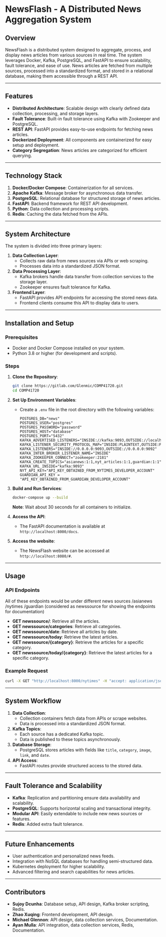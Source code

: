 # NewsFlash - A Distributed News Aggregation System

## Overview

NewsFlash is a distributed system designed to aggregate, process, and display news articles from various sources in real time. The system leverages Docker, Kafka, PostgreSQL, and FastAPI to ensure scalability, fault tolerance, and ease of use. News articles are fetched from multiple sources, processed into a standardized format, and stored in a relational database, making them accessible through a REST API.

---

## Features

- **Distributed Architecture**: Scalable design with clearly defined data collection, processing, and storage layers.
- **Fault Tolerance**: Built-in fault tolerance using Kafka with Zookeeper and PostgreSQL.
- **REST API**: FastAPI provides easy-to-use endpoints for fetching news articles.
- **Dockerized Deployment**: All components are containerized for easy setup and deployment.
- **Category Segregation**: News articles are categorized for efficient querying.

---

## Technology Stack

1. **Docker/Docker Compose**: Containerization for all services.
2. **Apache Kafka**: Message broker for asynchronous data transfer.
3. **PostgreSQL**: Relational database for structured storage of news articles.
4. **FastAPI**: Backend framework for REST API development.
5. **Python**: Data collection and processing scripts.
6. **Redis**: Caching the data fetched from the APIs.

---

## System Architecture

The system is divided into three primary layers:

1. **Data Collection Layer**:
    - Collects raw data from news sources via APIs or web scraping.
    - Processes data into a standardized JSON format.
2. **Data Processing Layer**:
    - Kafka brokers handle data transfer from collection services to the storage layer.
    - Zookeeper ensures fault tolerance for Kafka.
3. **Frontend Layer**:
    - FastAPI provides API endpoints for accessing the stored news data.
    - Frontend clients consume this API to display data to users.

---

## Installation and Setup

### Prerequisites

- Docker and Docker Compose installed on your system.
- Python 3.8 or higher (for development and scripts).

### Steps

1. **Clone the Repository**:
    
    ```bash
    git clone https://gitlab.com/Glenmic/COMP41720.git
    cd COMP41720
    ```
    
2. **Set Up Environment Variables**:
    
    - Create a `.env` file in the root directory with the following variables:
        ```env
        POSTGRES_DB="news"
        POSTGRES_USER="postgres"
        POSTGRES_PASSWORD="password"
        POSTGRES_HOST="database"
        POSTGRES_PORT="5432"
        KAFKA_ADVERTISED_LISTENERS="INSIDE://kafka:9093,OUTSIDE://localhost:9092"
        KAFKA_LISTENER_SECURITY_PROTOCOL_MAP="INSIDE:PLAINTEXT,OUTSIDE:PLAINTEXT"
        KAFKA_LISTENERS="INSIDE://0.0.0.0:9093,OUTSIDE://0.0.0.0:9092"
        KAFKA_INTER_BROKER_LISTENER_NAME="INSIDE"
        KAFKA_ZOOKEEPER_CONNECT="zookeeper:2181"
        KAFKA_CREATE_TOPICS="asianews:1:1,nyt_articles:1:1,guardian:1:1"
        KAFKA_URL_INSIDE="kafka:9093"
        NYT_API_KEY="API_KEY_OBTAINED_FROM_NYTIMES_DEVELOPER_ACCOUNT"
        GUARDIAN_API_KEY = "API_KEY_OBTAINED_FROM_GUARDIAN_DEVELOPER_ACCOUNT"
        ```

3. **Build and Run Services**:
    
    ```bash
    docker-compose up --build
    ```

    **Note**: Wait about 30 seconds for all containers to initialize.
    
4. **Access the API**:
    
    - The FastAPI documentation is available at `http://localhost:8000/docs`.

5. **Access the website**:

    - The NewsFlash website can be accessed at `http://localhost:8080/#`.

---

## Usage

### API Endpoints
All of these endpoints would be under different news sources /asianews /nytimes /guardian (considered as newssource for showing the endpoints for documentation)
- **GET newssource/**: Retrieve all the articles.
- **GET newssource/categories**: Retrieve all categories.
- **GET newssource/date**: Retrieve all articles by date.
- **GET newssource/today**: Retrieve the latest articles.
- **GET newssource/{category}**: Retrieve the articles for a specific category.
- **GET newssource/today/{category}**: Retrieve the latest articles for a specific category.

### Example Request

```bash
curl -X GET "http://localhost:8000/nytimes" -H "accept: application/json"
```

---

## System Workflow

1. **Data Collection**:
    - Collection containers fetch data from APIs or scrape websites.
    - Data is processed into a standardized JSON format.
2. **Kafka Topics**:
    - Each source has a dedicated Kafka topic.
    - Data is published to these topics asynchronously.
3. **Database Storage**:
    - PostgreSQL stores articles with fields like `title`, `category`, `image`, `link`, and `date`.
4. **API Access**:
    - FastAPI routes provide structured access to the stored data.

---

## Fault Tolerance and Scalability

- **Kafka**: Replication and partitioning ensure data availability and scalability.
- **PostgreSQL**: Supports horizontal scaling and transactional integrity.
- **Modular API**: Easily extendable to include new news sources or features.
- **Redis**: Added extra fault tolerance.

---

## Future Enhancements

- User authentication and personalized news feeds.
- Integration with NoSQL databases for handling semi-structured data.
- Kubernetes deployment for higher scalability.
- Advanced filtering and search capabilities for news articles.

---

## Contributors

- **Sujoy Dcunha**: Database setup, API design, Kafka broker scripting, Redis.
- **Zhao Xuqing**: Frontend development, API design.
- **Michael Glennon**: API design, data collection services, Documentation.
- **Ayan Mulla**: API integration, data collection services, Redis, Documentation.
